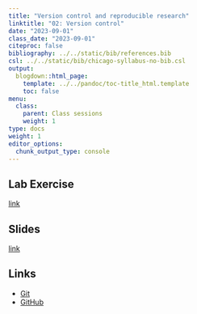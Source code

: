 ```yaml
---
title: "Version control and reproducible research"
linktitle: "02: Version control"
date: "2023-09-01"
class_date: "2023-09-01"
citeproc: false
bibliography: ../../static/bib/references.bib
csl: ../../static/bib/chicago-syllabus-no-bib.csl
output:
  blogdown::html_page:
    template: ../../pandoc/toc-title_html.template
    toc: false
menu:
  class:
    parent: Class sessions
    weight: 1
type: docs
weight: 1
editor_options: 
  chunk_output_type: console
---
```


## Lab Exercise

[link](/PM566/assignment/02-lab)

## Slides

[link](/PM566/slides/02-version-control/week2.html)

## Links

- [Git](https://git-scm.com)
- [GitHub](https://github.com)
